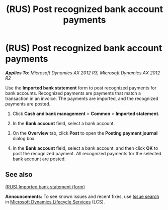﻿---
title: (RUS) Post recognized bank account payments
TOCTitle: (RUS) Post recognized bank account payments
ms:assetid: de8a57a6-04fb-46dd-92d9-4016a7291e5a
ms:mtpsurl: https://technet.microsoft.com/en-us/library/JJ711694(v=AX.60)
ms:contentKeyID: 49388017
ms.date: 04/18/2014
mtps_version: v=AX.60
---

# (RUS) Post recognized bank account payments 


_**Applies To:** Microsoft Dynamics AX 2012 R3, Microsoft Dynamics AX 2012 R2_

Use the **Imported bank statement** form to post recognized payments for bank accounts. Recognized payments are payments that match a transaction in an invoice. The payments are imported, and the recognized payments are posted.

1.  Click **Cash and bank management** \> **Common** \> **Imported statement**.

2.  In the **Bank account** field, select a bank account.

3.  On the **Overview** tab, click **Post** to open the **Posting payment journal** dialog box.

4.  In the **Bank account** field, select a bank account, and then click **OK** to post the recognized payment. All recognized payments for the selected bank account are posted.

## See also

[(RUS) Imported bank statement (form)](https://technet.microsoft.com/en-us/library/jj733281\(v=ax.60\))

  
**Announcements:** To see known issues and recent fixes, use [Issue search](http://go.microsoft.com/fwlink/?linkid=389258) in [Microsoft Dynamics Lifecycle Services](http://go.microsoft.com/fwlink/?linkid=306505) (LCS).

